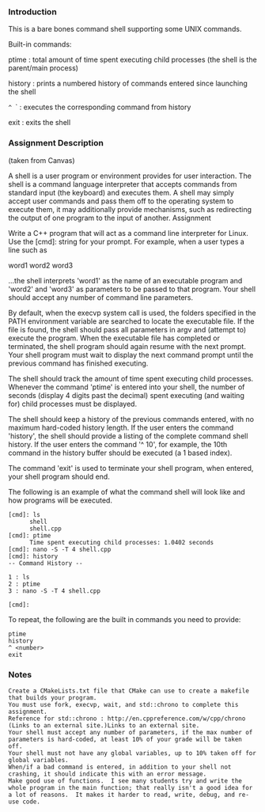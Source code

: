 ### Introduction

This is a bare bones command shell supporting some UNIX commands.

Built-in commands:

ptime : total amount of time spent executing child processes (the shell is the parent/main process)

history : prints a numbered history of commands entered since launching the shell

`^ `<number>` : executes the corresponding command from history

exit : exits the shell

### Assignment Description
(taken from Canvas)

A shell is a user program or environment provides for user interaction. The shell is a command language interpreter that accepts commands from standard input (the keyboard) and executes them. A shell may simply accept user commands and pass them off to the operating system to execute them, it may additionally provide mechanisms, such as redirecting the output of one program to the input of another.
Assignment

Write a C++ program that will act as a command line interpreter for Linux.  Use the [cmd]: string for your prompt. For example, when a user types a line such as

word1 word2 word3


...the shell interprets 'word1' as the name of an executable program and 'word2' and 'word3' as parameters to be passed to that program.  Your shell should accept any number of command line parameters.

By default, when the execvp system call is used, the folders specified in the PATH environment variable are searched to locate the executable file.  If the file is found, the shell should pass all parameters in argv and (attempt to) execute the program.  When the executable file has completed or terminated, the shell program should again resume with the next prompt.  Your shell program must wait to display the next command prompt until the previous command has finished executing.

The shell should track the amount of time spent executing child processes.  Whenever the command 'ptime' is entered into your shell, the number of seconds (display 4 digits past the decimal) spent executing (and waiting for) child processes must be displayed.

The shell should keep a history of the previous commands entered, with no maximum hard-coded history length.  If the user enters the command 'history', the shell should provide a listing of the complete command shell history.  If the user enters the command '^ 10', for example, the 10th command in the history buffer should be executed (a 1 based index).

The command 'exit' is used to terminate your shell program, when entered, your shell program should end.

The following is an example of what the command shell will look like and how programs will be executed.

    [cmd]: ls
          shell
          shell.cpp
    [cmd]: ptime
          Time spent executing child processes: 1.0402 seconds
    [cmd]: nano -S -T 4 shell.cpp
    [cmd]: history
    -- Command History --

    1 : ls
    2 : ptime
    3 : nano -S -T 4 shell.cpp

    [cmd]: 

To repeat, the following are the built in commands you need to provide:

    ptime
    history
    ^ <number>
    exit

### Notes

    Create a CMakeLists.txt file that CMake can use to create a makefile that builds your program.
    You must use fork, execvp, wait, and std::chrono to complete this assignment.
    Reference for std::chrono : http://en.cppreference.com/w/cpp/chrono (Links to an external site.)Links to an external site.
    Your shell must accept any number of parameters, if the max number of parameters is hard-coded, at least 10% of your grade will be taken off.
    Your shell must not have any global variables, up to 10% taken off for global variables.
    When/if a bad command is entered, in addition to your shell not crashing, it should indicate this with an error message.
    Make good use of functions.  I see many students try and write the whole program in the main function; that really isn't a good idea for a lot of reasons.  It makes it harder to read, write, debug, and re-use code.

